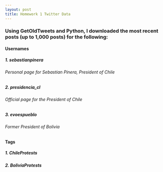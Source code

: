 ```yaml
---
layout: post
title: Homework 1 Twitter Data
---
```


### Using GetOldTweets and Python, I downloaded the most recent posts (up to 1,000 posts) for the following:
#### **Usernames**
##### 1. sebastianpinera
###### *Personal page for Sebastian Pinera, President of Chile*
##### 2. presidencia_cl
###### *Official page for the President of Chile*
##### 3. evoespueblo
###### *Former President of Bolivia*
#### **Tags**
##### 1. ChileProtests
##### 2. BoliviaProtests
